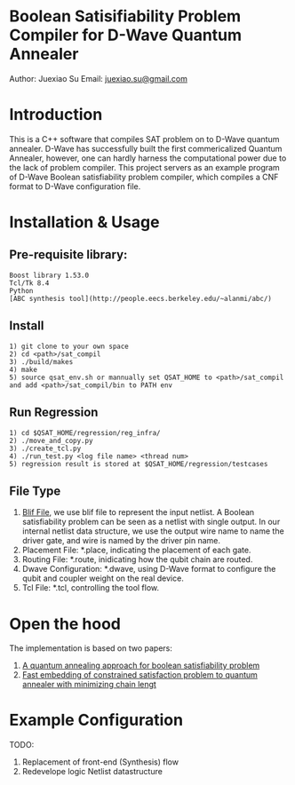# Boolean Satisifiability Problem Compiler for D-Wave Quantum Annealer
Author: Juexiao Su
Email: juexiao.su@gmail.com

# Introduction
This is a C++ software that compiles SAT problem on to D-Wave quantum annealer. D-Wave has successfully built the first commericalized Quantum Annealer, however, one can hardly harness the computational power due to the lack of problem compiler. This project servers as an example program of D-Wave Boolean satisfiability problem compiler, which compiles a CNF format to D-Wave configuration file.

# Installation & Usage
## Pre-requisite library:
    Boost library 1.53.0
    Tcl/Tk 8.4
    Python
    [ABC synthesis tool](http://people.eecs.berkeley.edu/~alanmi/abc/)
## Install
    1) git clone to your own space
    2) cd <path>/sat_compil
    3) ./build/makes
    4) make
    5) source qsat_env.sh or mannually set QSAT_HOME to <path>/sat_compil and add <path>/sat_compil/bin to PATH env
## Run Regression
    1) cd $QSAT_HOME/regression/reg_infra/
    2) ./move_and_copy.py
    3) ./create_tcl.py
    4) ./run_test.py <log file name> <thread num>
    5) regression result is stored at $QSAT_HOME/regression/testcases
## File Type
1) [Blif File](http://www.cs.columbia.edu/~cs6861/sis/blif/index.html), we use blif file to represent the input netlist. A Boolean satisfiability problem can be seen as a netlist with single output. In our internal netlist data structure, we use the output wire name to name the driver gate, and wire is named by the driver pin name.
2) Placement File: *.place, indicating the placement of each gate.
3) Routing File: *.route, inidicating how the qubit chain are routed.
3) Dwave Configuration: *.dwave, using D-Wave format to configure the qubit and coupler weight on the real device.
4) Tcl File: *.tcl, controlling the tool flow.
  
# Open the hood
The implementation is based on two papers:
1) [A quantum annealing approach for boolean satisfiability problem](https://dl.acm.org/citation.cfm?id=2897973)
2) [Fast embedding of constrained satisfaction problem to quantum annealer with minimizing chain lengt](http://ieeexplore.ieee.org/document/8060449/)

# Example Configuration


  



TODO:
1) Replacement of front-end (Synthesis) flow
2) Redevelope logic Netlist datastructure

